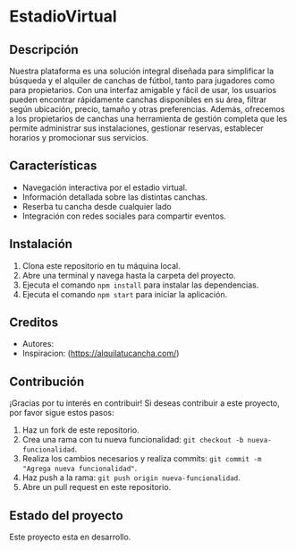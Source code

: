 # EstadioVirtual

## Descripción

Nuestra plataforma es una solución integral diseñada para simplificar la búsqueda y el alquiler de canchas de fútbol, tanto para jugadores como para propietarios. Con una interfaz amigable y fácil de usar, los usuarios pueden encontrar rápidamente canchas disponibles en su área, filtrar según ubicación, precio, tamaño y otras preferencias. Además, ofrecemos a los propietarios de canchas una herramienta de gestión completa que les permite administrar sus instalaciones, gestionar reservas, establecer horarios y promocionar sus servicios.

## Características

- Navegación interactiva por el estadio virtual.
- Información detallada sobre las distintas canchas.
- Reserba tu cancha desde cualquier lado
- Integración con redes sociales para compartir eventos.

## Instalación

1. Clona este repositorio en tu máquina local.
2. Abre una terminal y navega hasta la carpeta del proyecto.
3. Ejecuta el comando `npm install` para instalar las dependencias.
4. Ejecuta el comando `npm start` para iniciar la aplicación.

## Creditos

- Autores:
- Inspiracion: (https://alquilatucancha.com/)

## Contribución

¡Gracias por tu interés en contribuir! Si deseas contribuir a este proyecto, por favor sigue estos pasos:

1. Haz un fork de este repositorio.
2. Crea una rama con tu nueva funcionalidad: `git checkout -b nueva-funcionalidad`.
3. Realiza los cambios necesarios y realiza commits: `git commit -m "Agrega nueva funcionalidad"`.
4. Haz push a la rama: `git push origin nueva-funcionalidad`.
5. Abre un pull request en este repositorio.

## Estado del proyecto

Este proyecto esta en desarrollo.
